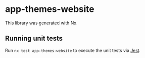 # app-themes-website

This library was generated with [Nx](https://nx.dev).

## Running unit tests

Run `nx test app-themes-website` to execute the unit tests via [Jest](https://jestjs.io).
